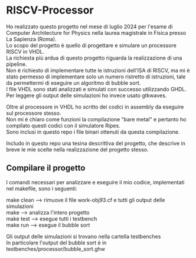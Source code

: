 # RISCV-Processor

Ho realizzato questo progetto nel mese di luglio 2024 per l'esame di Computer Architecture for Physics nella laurea magistrale in Fisica presso La Sapienza (Roma).  
Lo scopo del progetto è quello di progettare e simulare un processore RISCV in VHDL.  
La richiesta più ardua di questo progetto riguarda la realizzazione di una pipeline.  
Non è richiesto di implementare tutte le istruzioni dell'ISA di RISCV, ma mi è stato permesso di implementare solo un numero ristretto di istruzioni, tale da permettermi di eseguire un algoritmo di bubble sort.  
I file VHDL sono stati analizzati e simulati con successo utilizzando GHDL. Per leggere gli output delle simulazioni ho invece usato gtkwaves.

Oltre al processore in VHDL ho scritto dei codici in assembly da eseguire sul processore stesso.  
Non mi è chiaro come funzioni la compilazione "bare metal" e pertanto ho compilato questi codici con il simulatore Ripes.  
Sono inclusi in questo repo i file binari ottenuti da questa compilazione.

Includo in questo repo una tesina descrittiva del progetto, che descrive in breve le mie scelte nella realizzazione del progetto stesso.

## Compilare il progetto

I comandi necessari per analizzare e eseguire il mio codice, implementati nel makefile, sono i seguenti:

make clean  --> rimuove il file work-obj93.cf e tutti gli output delle simulazioni  
make        --> analizza l'intero progetto  
make test   --> esegue tutti i testbench  
make run    --> esegue il bubble sort  

Gli output delle simulazioni si trovano nella cartella testbenches  
In particolare l'output del bubble sort è in testbenches/processor/bubble_sort.ghw
